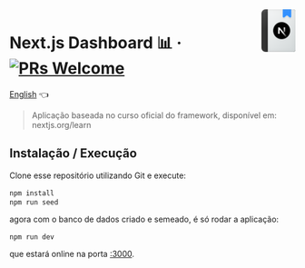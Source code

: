 <img width="60" src="./public/nextjs-learn-icon.svg" align="right">

# Next.js Dashboard 📊 &middot; [![PRs Welcome](https://img.shields.io/badge/PRs-welcome-brightgreen.svg?style=flat-square)](http://makeapullrequest.com)


[English](./README-en.md) 👈

> Aplicação baseada no curso oficial do framework, disponível em: nextjs.org/learn

## Instalação / Execução

Clone esse repositório utilizando Git e execute:

```shell
npm install
npm run seed
```

agora com o banco de dados criado e semeado, é só rodar a aplicação:

```shell
npm run dev
```

que estará online na porta [:3000](http://localhost:3000/).
